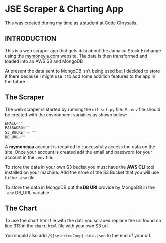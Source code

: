 # JSE Scraper & Charting App
This was created during my time as a student at Code Chrysalis.

## INTRODUCTION

This is a web scraper app that gets data about the Jamaica Stock Exchange using the [mymoneyja.com](http://mymoneyja.com) website. The data is then transformed and loaded into an AWS S3 and MongoDB. 

At present the data sent to MongoDB isn’t being used but I decided to store it there because I might use it to add some addition features to the app in the future. 

## The Scraper

The web scraper is started by running the `etl-sel.py` file. A `.env` file should be created with the environment variables as shown below:-

```python
EMAIL=""
PASSWORD=""
S3_BUCKET = ""
DB_URL=""
```

A **mymoneyja**  account is required to successfully access the data on the site. Once your account is created add the email and password for your account in the `.env` file.

To store the data in your own S3 bucket you must have the **AWS CLI** tool installed on your machine. Add the name of the S3 Bucket that you will use to the `.env` file.

To store the data in MongoDB put the **DB URI** provide by MongoDB in the `.env` DB_URL variable.

## The Chart

To use the chart html file with the data you scraped replace the url found on line 313 in the `chart.html` file with your own S3 url.

You should also add `/${selectedComp}-data.json` to the end of your url.
